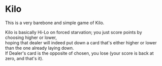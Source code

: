 # Kilo

This is a very barebone and simple game of Kilo.

Kilo is basically Hi-Lo on forced starvation; you just score points by choosing higher or lower,<br>hoping that dealer will indeed put down a card that's either higher or lower than the one already laying down.<br>If Dealer's card is the opposite of chosen, you lose (your score is back at zero, and that's it).
